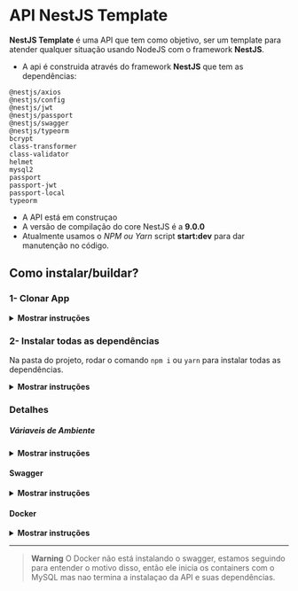 # API NestJS Template

**NestJS Template** é uma API que tem como objetivo, ser um template para atender qualquer situação usando NodeJS com o framework **NestJS**.

 * A api é construida através do framework **NestJS** que tem as dependências:

 ```
 @nestjs/axios
 @nestjs/config
 @nestjs/jwt
 @nestjs/passport
 @nestjs/swagger
 @nestjs/typeorm
 bcrypt
 class-transformer
 class-validator
 helmet
 mysql2
 passport
 passport-jwt
 passport-local
 typeorm
 ```

 * A API está em construçao
 * A versão de compilação do core NestJS é a **9.0.0**
 * Atualmente usamos o *NPM ou Yarn* script **start:dev** para dar manutenção no código.


## Como instalar/buildar?
### 1- Clonar App

<details><summary><b>Mostrar instruções</b></summary>

* Após copiar o caminho do repositorio
* Crie um diretório (sem espaços e caracteres especiais)
* Abra o GitBash dentro da pasta criada e coloque o comando `git clone + url`
* *O Git irá clonar o projeto no seu PC*

</details>

### 2- Instalar todas as dependências

Na pasta do projeto, rodar o comando `npm i` ou `yarn` para instalar todas as dependências.

<details><summary><b>Mostrar instruções</b></summary>

* Abra sua IDE ou Editor de códigos
* Digite `npm run dev` ou `yarn dev` no terminal para rodas em ambiente de desenvolvimento
* Para build do projeto usamos o script `npm run build` ou `yarn build`
</details>

### Detalhes
##### Váriaveis de Ambiente
<details><summary><b>Mostrar instruções</b></summary>

```
src
├── common
│   └── envs
│   │   ├── development.env
│   │   ├── production.env
│   │   ├── local.env
│   └── helpers
│   │   ├── env.helper.ts
...etc.
```

Para ambiente de desenvolvimento, digite no terminal: `npm run start:dev` \
Para ambiente de produçao, digite no terminal: `npm run start:prod`
</details>

#### Swagger
<details><summary><b>Mostrar instruções</b></summary>
Para acessar as rotas e documentaçao das rotas e suas propriedades basta acessar ao endpoint: http://localhost:5555/v1/docs

Para ver a documentaçao em JSON basta adicionar `-json` no fim do link: http://localhost:5555/v1/docs-json

Para ver a documentaçao em YML basta adicionar `-yaml` no fim do link: http://localhost:5555/v1/docs-yaml
</details>

#### Docker
<details><summary><b>Mostrar instruções</b></summary>

Para rodar a aplicaçao instale o Docker em sua máquina e utilize o comando `docker-compose up -d` para rodar em modo detached.

O Docker sobe os containers do NodeJS usando o NestJS como framework dependendo do serviço **db** que tem a imagem do MySQL para testarmos o funcionamento da API com a integraçao ao banco de dados.

As variavéis de ambientes do MySQL se encontram na pasta **envs** localizada nas váriaveis de ambiente.
</details>

 ---
> **Warning**
> O Docker não está instalando o swagger, estamos seguindo para entender o motivo disso, então ele inicia os containers com o MySQL mas nao termina a instalaçao da API e suas dependências.
